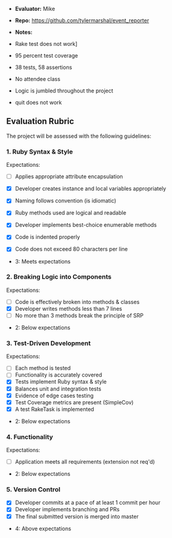 * **Evaluator:** Mike
* **Repo:** https://github.com/tylermarshal/event_reporter
* **Notes:**

* Rake test does not work]
* 95 percent test coverage
* 38 tests, 58 assertions
* No attendee class
* Logic is jumbled throughout the project
* quit does not work

## Evaluation Rubric

The project will be assessed with the following guidelines:

### 1. Ruby Syntax & Style

Expectations:

- [ ] Applies appropriate attribute encapsulation
- [x] Developer creates instance and local variables appropriately
- [x] Naming follows convention (is idiomatic)
- [x] Ruby methods used are logical and readable
- [x] Developer implements best-choice enumerable methods
- [x] Code is indented properly
- [x] Code does not exceed 80 characters per line


* 3: Meets expectations

### 2. Breaking Logic into Components

Expectations:

- [ ] Code is effectively broken into methods & classes
- [x] Developer writes methods less than 7 lines
- [ ] No more than 3 methods break the principle of SRP

* 2: Below expectations


### 3. Test-Driven Development

Expectations:

- [ ] Each method is tested
- [ ] Functionality is accurately covered
- [x] Tests implement Ruby syntax & style
- [x] Balances unit and integration tests
- [x] Evidence of edge cases testing
- [x] Test Coverage metrics are present (SimpleCov)
- [x] A test RakeTask is implemented

* 2: Below expectations


### 4. Functionality

Expectations:

- [ ] Application meets all requirements (extension not req'd)

* 2: Below expectations


### 5. Version Control

- [x] Developer commits at a pace of at least 1 commit per hour
- [x] Developer implements branching and PRs
- [x] The final submitted version is merged into master

* 4: Above expectations

